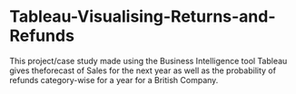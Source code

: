 # Tableau-Visualising-Returns-and-Refunds
This project/case study made using the Business Intelligence tool Tableau gives theforecast of Sales for the next year as well as the probability of refunds category-wise for a year for a British Company.
